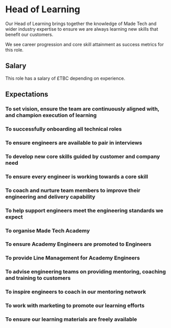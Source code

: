 # Head of Learning

Our Head of Learning brings together the knowledge of Made Tech and wider industry expertise to ensure we are always learning new skills that benefit our customers.

We see career progression and core skill attainment as success metrics for this role.

## Salary

This role has a salary of £TBC depending on experience.


## Expectations

### To set vision, ensure the team are continuously aligned with, and champion execution of learning



### To successfully onboarding all technical roles



### To ensure engineers are available to pair in interviews



### To develop new core skills guided by customer and company need



### To ensure every engineer is working towards a core skill



### To coach and nurture team members to improve their engineering and delivery capability



### To help support engineers meet the engineering standards we expect



### To organise Made Tech Academy



### To ensure Academy Engineers are promoted to Engineers



### To provide Line Management for Academy Engineers



### To advise engineering teams on providing mentoring, coaching and training to customers



### To inspire engineers to coach in our mentoring network



### To work with marketing to promote our learning efforts



### To ensure our learning materials are freely available

